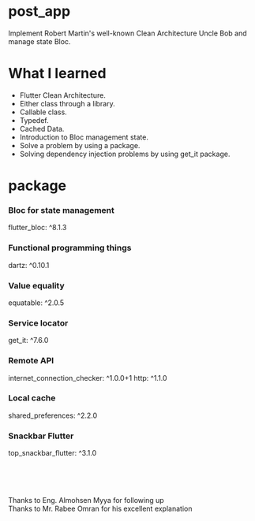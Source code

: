 # post_app
Implement Robert Martin's well-known Clean Architecture Uncle Bob and manage state Bloc.

# What I learned
- Flutter Clean Architecture.
- Either class through a library.
-  Callable class.
-  Typedef.
-  Cached Data.
-  Introduction to Bloc management state.
-  Solve a problem by using a package.
-  Solving dependency injection problems by using get_it package.
 
  # package
  ### Bloc for state management
  flutter_bloc: ^8.1.3
  ### Functional programming things
  dartz: ^0.10.1
  ### Value equality
  equatable: ^2.0.5
  ### Service locator
  get_it: ^7.6.0
  ### Remote API
  internet_connection_checker: ^1.0.0+1
  http: ^1.1.0
  ### Local cache
  shared_preferences: ^2.2.0
  ### Snackbar Flutter 
  top_snackbar_flutter: ^3.1.0
  
<br/>
<br/>
<br/>

Thanks to Eng. Almohsen Myya for following up<br/>
Thanks to Mr. Rabee Omran for his excellent explanation
